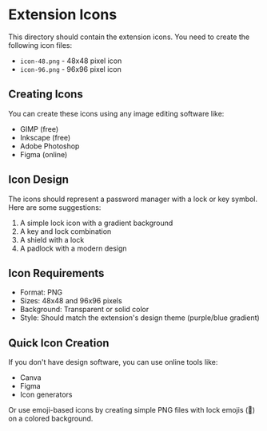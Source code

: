 # Extension Icons

This directory should contain the extension icons. You need to create the following icon files:

- `icon-48.png` - 48x48 pixel icon
- `icon-96.png` - 96x96 pixel icon

## Creating Icons

You can create these icons using any image editing software like:
- GIMP (free)
- Inkscape (free)
- Adobe Photoshop
- Figma (online)

## Icon Design

The icons should represent a password manager with a lock or key symbol. Here are some suggestions:

1. A simple lock icon with a gradient background
2. A key and lock combination
3. A shield with a lock
4. A padlock with a modern design

## Icon Requirements

- Format: PNG
- Sizes: 48x48 and 96x96 pixels
- Background: Transparent or solid color
- Style: Should match the extension's design theme (purple/blue gradient)

## Quick Icon Creation

If you don't have design software, you can use online tools like:
- Canva
- Figma
- Icon generators

Or use emoji-based icons by creating simple PNG files with lock emojis (🔐) on a colored background.
